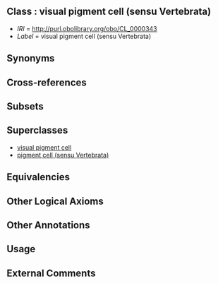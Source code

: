 
## Class : visual pigment cell (sensu Vertebrata)

 * *IRI* = http://purl.obolibrary.org/obo/CL_0000343
 * *Label* = visual pigment cell (sensu Vertebrata)

## Synonyms


## Cross-references


## Subsets


## Superclasses

 * [visual pigment cell](../../CL/49/CL_0000149.md)
 * [pigment cell (sensu Vertebrata)](../../CL/42/CL_0000342.md)

## Equivalencies


## Other Logical Axioms


## Other Annotations


## Usage


## External Comments

